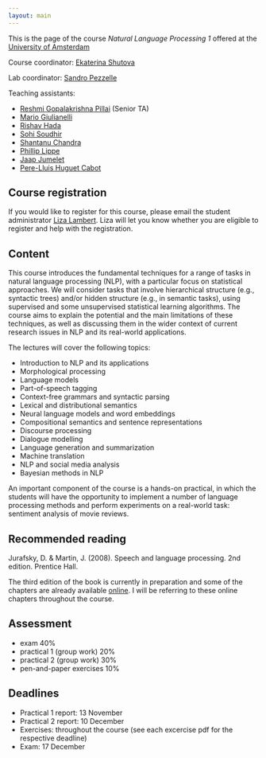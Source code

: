 ```yaml
---
layout: main
---
```


This is the page of the course *Natural Language Processing 1* offered at the [University of Amsterdam](http://www.uva.nl/)

Course coordinator: [Ekaterina Shutova](http://www.cl.cam.ac.uk/~es407/)

Lab coordinator: [Sandro Pezzelle](https://sandropezzelle.github.io/)

Teaching assistants:
- [Reshmi Gopalakrishna Pillai](mailto:reshmi.g85@gmail.com) (Senior TA)
- [Mario Giulianelli](mailto:m.giulianelli@uva.nl)
- [Rishav Hada](mailto:rishavhada@gmail.com)
- [Sohi Soudhir](mailto:sohigre@gmail.com)
- [Shantanu Chandra](mailto:shanchandra93@yahoo.in)
- [Phillip Lippe](mailto:phillip.lippe@googlemail.com)
- [Jaap Jumelet](mailto:jumeletjaap@gmail.com)
- [Pere-Lluis Huguet Cabot](mailto:perelluis1993@gmail.com)


## Course registration

If you would like to register for this course, please email the student administrator [Liza Lambert](mailto:l.lambert@uva.nl). Liza will let you know whether you are eligible to register and help with the registration.

## Content

This course introduces the fundamental techniques for a range of tasks in natural language processing (NLP), with a particular focus on statistical approaches. We will consider tasks that involve hierarchical structure (e.g., syntactic trees) and/or hidden structure (e.g., in semantic tasks), using supervised and some unsupervised statistical learning algorithms. The course aims to explain the potential and the main limitations of these techniques, as well as discussing them in the wider context of current research issues in NLP and its real-world applications. 

The lectures will cover the following topics:

- Introduction to NLP and its applications
- Morphological processing
- Language models
- Part-of-speech tagging
- Context-free grammars and syntactic parsing 
- Lexical and distributional semantics
- Neural language models and word embeddings 
- Compositional semantics and sentence representations 
- Discourse processing 
- Dialogue modelling 
- Language generation and summarization
- Machine translation
- NLP and social media analysis
- Bayesian methods in NLP


An important component of the course is a hands-on practical, in which the students will have the opportunity to implement a number of language processing methods and perform experiments on a real-world task: sentiment analysis of movie reviews.

## Recommended reading

Jurafsky, D. & Martin, J. (2008). Speech and language processing. 2nd edition. Prentice Hall.

The third edition of the book is currently in preparation and some of the chapters are already available [online](https://web.stanford.edu/~jurafsky/slp3/). I will be referring to these online chapters throughout the course.

## Assessment 

- exam 40%
- practical 1 (group work) 20%
- practical 2 (group work) 30%
- pen-and-paper exercises 10%

## Deadlines

- Practical 1 report: 13 November
- Practical 2 report: 10 December
- Exercises: throughout the course (see each excercise pdf for the respective deadline)
- Exam: 17 December


